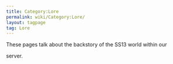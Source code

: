 ```yaml
---
title: Category:Lore
permalink: wiki/Category:Lore/
layout: tagpage
tag: Lore
---
```


These pages talk about the backstory of the SS13 world within our
server.
